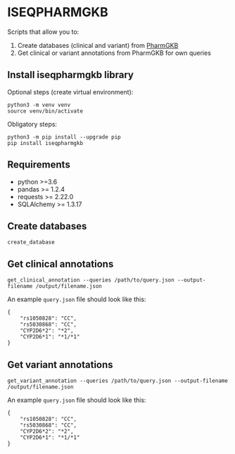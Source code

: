 # ISEQPHARMGKB

Scripts that allow you to:
1) Create databases (clinical and variant) from [PharmGKB](https://www.pharmgkb.org/) 
2) Get clinical or variant annotations from PharmGKB for own queries

## Install iseqpharmgkb library

Optional steps (create virtual environment):
```
python3 -m venv venv
source venv/bin/activate
```

Obligatory steps:
```
python3 -m pip install --upgrade pip
pip install iseqpharmgkb
```

## Requirements

- python >=3.6
- pandas >= 1.2.4
- requests >= 2.22.0
- SQLAlchemy >= 1.3.17

## Create databases

```
create_database
```

## Get clinical annotations

```
get_clinical_annotation --queries /path/to/query.json --output-filename /output/filename.json
```

An example `query.json` file should look like this:
```
{
    "rs1050828": "CC",
    "rs5030868": "CC",
    "CYP2D6*2": "*2",
    "CYP2D6*1": "*1/*1"
}
```

## Get variant annotations

```
get_variant_annotation --queries /path/to/query.json --output-filename /output/filename.json
```

An example `query.json` file should look like this:
```
{
    "rs1050828": "CC",
    "rs5030868": "CC",
    "CYP2D6*2": "*2",
    "CYP2D6*1": "*1/*1"
}
```